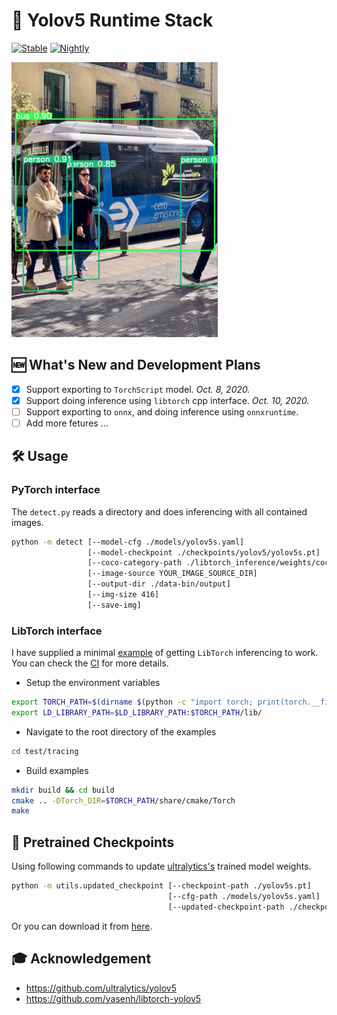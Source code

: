 # 🔦 Yolov5 Runtime Stack

[![Stable](https://github.com/zhiqwang/yolov5-rt-stack/workflows/Stable/badge.svg)](https://github.com/zhiqwang/yolov5-rt-stack/actions?query=workflow%3AStable) [![Nightly](https://github.com/zhiqwang/yolov5-rt-stack/workflows/Nightly/badge.svg)](https://github.com/zhiqwang/yolov5-rt-stack/actions?query=workflow%3ANightly)

<p align="left"><a href=".github/bus_det.jpg"><img src=".github/bus_det.jpg" alt="YOLO inferencing" height="440"/></a></p>

## 🆕 What's New and Development Plans

- [x] Support exporting to `TorchScript` model. *Oct. 8, 2020.*
- [x] Support doing inference using `libtorch` cpp interface. *Oct. 10, 2020.*
- [ ] Support exporting to `onnx`, and doing inference using `onnxruntime`.
- [ ] Add more fetures ...

## 🛠 Usage

### PyTorch interface

The `detect.py` reads a directory and does inferencing with all contained images.

```bash
python -m detect [--model-cfg ./models/yolov5s.yaml]
                 [--model-checkpoint ./checkpoints/yolov5/yolov5s.pt]
                 [--coco-category-path ./libtorch_inference/weights/coco.names]
                 [--image-source YOUR_IMAGE_SOURCE_DIR]
                 [--output-dir ./data-bin/output]
                 [--img-size 416]
                 [--save-img]
```

### LibTorch interface

I have supplied a minimal [example](test/tracing/test_tracing.cpp) of getting `LibTorch` inferencing to work. You can check the [CI](.github/workflows/stable.yml) for more details.

- Setup the environment variables

```bash
export TORCH_PATH=$(dirname $(python -c "import torch; print(torch.__file__)"))
export LD_LIBRARY_PATH=$LD_LIBRARY_PATH:$TORCH_PATH/lib/
```

- Navigate to the root directory of the examples

```bash
cd test/tracing
```

- Build examples

```bash
mkdir build && cd build
cmake .. -DTorch_DIR=$TORCH_PATH/share/cmake/Torch
make
```

## 🤗 Pretrained Checkpoints

Using following commands to update [ultralytics's](https://github.com/ultralytics/yolov5/releases/download/v3.0/yolov5s.pt) trained model weights.

```bash
python -m utils.updated_checkpoint [--checkpoint-path ./yolov5s.pt]
                                   [--cfg-path ./models/yolov5s.yaml]
                                   [--updated-checkpoint-path ./checkpoints/yolov5/yolov5s.pt]
```

Or you can download it from [here](https://github.com/zhiqwang/yolov5-rt-stack/releases/download/v0.1.0/yolov5s.pt).

## 🎓 Acknowledgement

- <https://github.com/ultralytics/yolov5>
- <https://github.com/yasenh/libtorch-yolov5>
